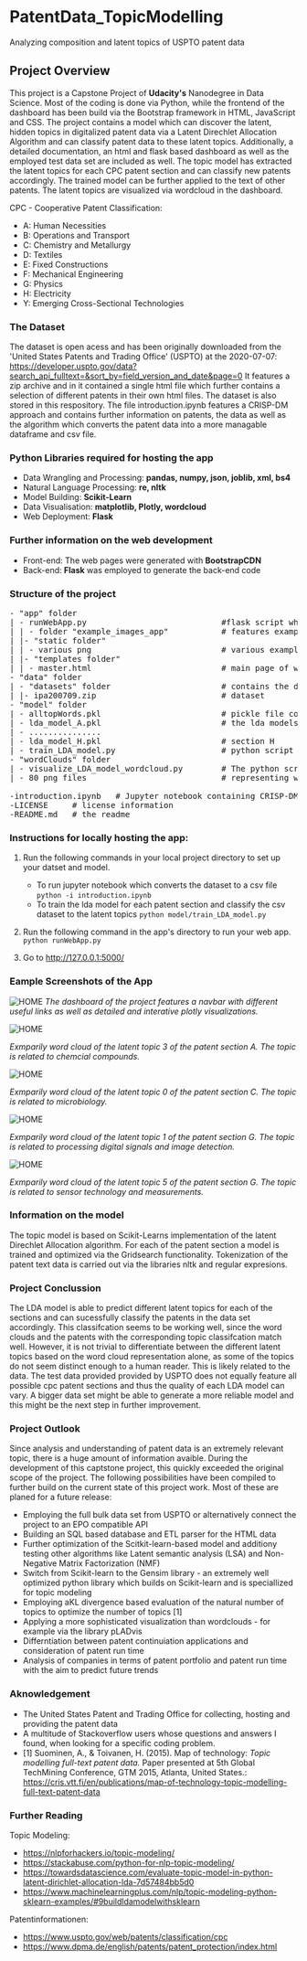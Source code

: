 # PatentData_TopicModelling
Analyzing composition and latent topics of USPTO patent data

## Project Overview

This project is a Capstone Project of **Udacity's** Nanodegree in Data Science. Most of the coding is done via Python, while the frontend of the dashboard has been build via the Bootstrap framework in HTML, JavaScript and CSS.  The project contains a model which can discover the latent, hidden topics in digitalized patent data via a Latent Direchlet Allocation Algorithm and can classify patent data to these latent topics. Additionally, a detailed documentation, an html and flask based dashboard as well as the employed test data set are included as well. The topic model has extracted the latent topics for each CPC patent section and can classify new patents accordingly. The trained model can be further applied to the text of other patents. The latent topics are visualized via wordcloud in the dashboard.

CPC - Cooperative Patent Classification:
* A: Human Necessities
* B: Operations and Transport
* C: Chemistry and Metallurgy
* D: Textiles
* E: Fixed Constructions
* F: Mechanical Engineering
* G: Physics
* H: Electricity
* Y: Emerging Cross-Sectional Technologies

### The Dataset

The dataset is open acess and has been originally downloaded from the 'United States Patents and Trading Office' (USPTO) at the 2020-07-07: 
https://developer.uspto.gov/data?search_api_fulltext=&sort_by=field_version_and_date&page=0
It features a zip archive and in it contained a single html file which further contains a selection of different patents in their own html files. The dataset is also stored in this respository.
The file introduction.ipynb features a CRISP-DM approach and contains further information on patents, the data as well as the algorithm which converts the patent data into a more managable dataframe and csv file.

### Python Libraries required for hosting the app

* Data Wrangling and Processing: **pandas, numpy, json, joblib, xml, bs4**
* Natural Language Processing: **re, nltk**
* Model Building: **Scikit-Learn**
* Data Visualisation: **matplotlib, Plotly, wordcloud**
* Web Deployment: **Flask**


### Further information on the web development

* Front-end: The web pages were generated with **BootstrapCDN**
* Back-end: **Flask** was employed to generate the back-end code


### Structure of the project

<pre>
- "app" folder
| - runWebApp.py            				#flask script which hosts the backend of the dashboard
| | - folder "example_images_app"			# features example image from the dashboard for the readme
| |- "static folder"
| | - various png							# various example word cloud representations
| |- "templates folder"
| | - master.html  							# main page of web app
- "data" folder
| - "datasets" folder  						# contains the dataset
| |- ipa200709.zip  						# dataset
- "model" folder
| - alltopWords.pkl							# pickle file contains all words and topics for visualization as word clouds via 'visualize_LDA_model_wordcloud.py '
| - lda_model_A.pkl							# the lda models for section A till
| - ...............
| - lda_model_H.pkl							# section H
| - train_LDA_model.py						# python script which loads the csv dataset, tokenizes it and trains a LDA model for each patent section. Saves models and top words for further visualization and classifies the patents to the newly discovered latent, hidden topics
- "wordClouds" folder
| - visualize_LDA_model_wordcloud.py  		# The python script which visualizes the top words of each topic
| - 80 png files							# representing word clouds for the 8 patent sections and 10 topics per patent section

-introduction.ipynb   # Jupyter notebook containing CRISP-DM approach & the xml to csv converter of the data
-LICENSE     # license information
-README.md   # the readme
</pre>

### Instructions for locally hosting the app:

1. Run the following commands in your local project directory to set up your datset and model.

    - To run jupyter notebook which converts the dataset to a csv file
        `python -i introduction.ipynb`
    - To train the lda model for each patent section and classify the csv dataset to the latent topics
        `python model/train_LDA_model.py`

2. Run the following command in the app's directory to run your web app.
    `python runWebApp.py`

3. Go to http://127.0.0.1:5000/



### Eample Screenshots of the App

![HOME](app/example_images_app/dashboardPreview.png)
_The dashboard of the project features a navbar with different useful links as well as detailed and interative plotly visualizations._


![HOME](wordClouds/A_Topic_3.png)

_Exmparily word cloud of the latent topic 3 of the patent section A. The topic is related to chemcial compounds._


![HOME](wordClouds/C_Topic_0.png)

_Exmparily word cloud of the latent topic 0 of the patent section C. The topic is related to microbiology._

![HOME](wordClouds/G_Topic_1.png)

_Exmparily word cloud of the latent topic 1 of the patent section G. The topic is related to processing digital signals and image detection._

![HOME](wordClouds/G_Topic_5.png)

_Exmparily word cloud of the latent topic 5 of the patent section G. The topic is related to sensor technology and measurements._

### Information on the model

The topic model is based on Scikit-Learns implementation of the latent Direchlet Allocation algorithm. 
For each of the patent section a model is trained and optimized via the Gridsearch functionality.
Tokenization of the patent text data is carried out via the libraries nltk and regular expresions.

### Project Conclussion

The LDA model is able to predict different latent topics for each of the sections and can sucessfully classify the patents in the data set accordingly.
This classifcation seems to be working well, since the word clouds and the patents with the corresponding topic classifcation match well. 
However, it is not trivial to differentiate between the different latent topics based on the word cloud representation alone, as some of the topics do not seem distinct enough to a human reader. This is likely related to the data. The test data provided provided by USPTO does not equally feature all possible cpc patent sections and thus the quality of each LDA model can vary. A bigger data set might be able to generate a more reliable model and this might be the next step in further improvement.



### Project Outlook
Since analysis and understanding of patent data is an extremely relevant topic, there is a huge amount of information avaible.  During the development of this captstone project, this quickly exceeded the original scope of the project. The following possibilities have been compiled to further build on the current state of this project work. Most of these are planed for a future release:

* Employing the full bulk data set from USPTO or alternatively connect the project to an EPO compatible API
* Building an SQL based database and ETL parser for the HTML data 
* Further optimization of the Scitkit-learn-based model and additiony testing other algorithms like Latent semantic analysis (LSA) and Non-Negative Matrix Factorization (NMF)
* Switch from Scikit-learn to the Gensim library - an extremely well optimized python library which builds on Scikit-learn and is speciallized for topic modeling
* Employing  aKL divergence based evaluation of the natural number of topics to optimize the number of topics  [1]
* Applying a more sophisticated visualization than wordclouds - for example via the library pLADvis
* Differntiation between patent continuiation applications and consideration of patent run time
* Analysis of companies in terms of patent portfolio and patent run time with the aim to predict future trends 






### Aknowledgement

* The United States Patent and Trading Office for collecting, hosting and providing the patent data
* A multitude of Stackoverflow users whose questions and answers I found, when looking for a specific coding problem.
* [1] Suominen, A., & Toivanen, H. (2015). Map of technology: _Topic modelling full-text patent data._ Paper presented at 5th Global TechMining Conference, GTM 2015, Atlanta, United States.:   https://cris.vtt.fi/en/publications/map-of-technology-topic-modelling-full-text-patent-data

### Further Reading

Topic Modeling:

* https://nlpforhackers.io/topic-modeling/
* https://stackabuse.com/python-for-nlp-topic-modeling/
* https://towardsdatascience.com/evaluate-topic-model-in-python-latent-dirichlet-allocation-lda-7d57484bb5d0
* https://www.machinelearningplus.com/nlp/topic-modeling-python-sklearn-examples/#9buildldamodelwithsklearn

Patentinformationen:

* https://www.uspto.gov/web/patents/classification/cpc
* https://www.dpma.de/english/patents/patent_protection/index.html





